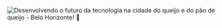 ![Desenvolvendo o futuro da tecnologia na cidade do queijo e do pão de queijo - Belo Horizonte! 🚀](https://github.com/rianjsp/desenvolvimento-sistemas/assets/116752833/be51240a-7d96-4acb-ae70-4e566f6bec6b)
